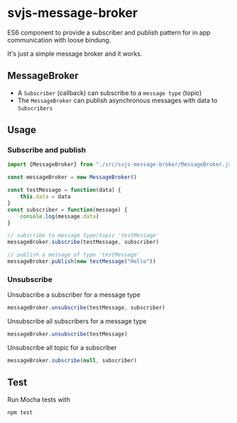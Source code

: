# svjs-message-broker

ES6 component to provide a subscriber and publish pattern for in app communication with loose bindung.

It's just a simple message broker and it works.

## MessageBroker

- A `Subscriber` (callback) can subscribe to a `message type` (topic)
- The `MessageBroker` can publish asynchronous messages with data to `Subscribers`

## Usage

### Subscribe and publish

```javascript
import {MessageBroker} from "./src/svjs-message-broker/MessageBroker.js"

const messageBroker = new MessageBroker()

const testMessage = function(data) {
    this.data = data
}
const subscriber = function(message) {
    console.log(message.data)
}

// subscribe to message type/topic 'testMessage'
messageBroker.subscribe(testMessage, subscriber)

// publish a message of type 'testMessage'
messageBroker.publish(new testMessage("Hello"))
```

### Unsubscribe

Unsubscribe a subscriber for a message type
```javascript
messageBroker.unsubscribe(testMessage, subscriber)
```

Unsubscribe all subscribers for a message type
```javascript
messageBroker.unsubscribe(testMessage)
```

Unsubscribe all topic for a subscriber
```javascript
messageBroker.subscribe(null, subscriber)
```

## Test

Run Mocha tests with

```bash
npm test
```
